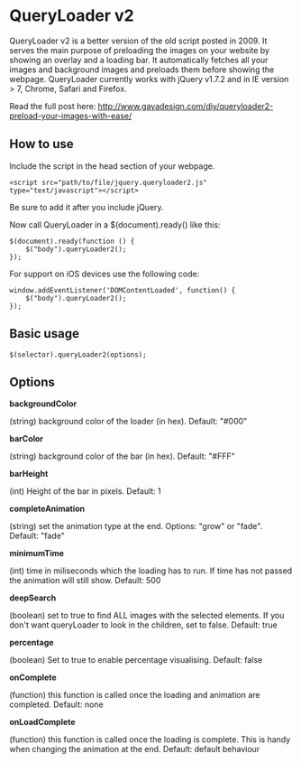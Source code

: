 QueryLoader v2
==============

QueryLoader v2 is a better version of the old script posted in 2009. It serves the main purpose of preloading the images on your website by showing an overlay and a loading bar. It automatically fetches all your images and background images and preloads them before showing the webpage.
QueryLoader currently works with jQuery v1.7.2 and in IE version > 7, Chrome, Safari and Firefox.

Read the full post here: http://www.gayadesign.com/diy/queryloader2-preload-your-images-with-ease/

How to use
----------

Include the script in the head section of your webpage.

	<script src="path/to/file/jquery.queryloader2.js" type="text/javascript"></script>

Be sure to add it after you include jQuery.

Now call QueryLoader in a $(document).ready() like this:

	$(document).ready(function () {
		$("body").queryLoader2();
	});
	
For support on iOS devices use the following code:

	window.addEventListener('DOMContentLoaded', function() {
		$("body").queryLoader2();
	});

Basic usage
-----------

    $(selector).queryLoader2(options);
	
Options
-------

**backgroundColor**

(string) background color of the loader (in hex).
Default: "#000"
	
**barColor**

(string) background color of the bar (in hex).
Default: "#FFF"

**barHeight**

(int) Height of the bar in pixels.
Default: 1

**completeAnimation**

(string) set the animation type at the end. Options: "grow" or "fade".
Default: "fade"

**minimumTime**

(int) time in miliseconds which the loading has to run. If time has not passed the animation will still show.
Default: 500

**deepSearch**

(boolean) set to true to find ALL images with the selected elements. If you don't want queryLoader to look in the children, set to false.
Default: true
	
**percentage**

(boolean) Set to true to enable percentage visualising.
Default: false

**onComplete**

(function) this function is called once the loading and animation are completed.
Default: none

**onLoadComplete**

(function) this function is called once the loading is complete. This is handy when changing the animation at the end.
Default: default behaviour
